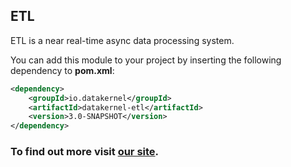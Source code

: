 ## ETL

ETL is a near real-time async data processing system.

You can add this module to your project by inserting the following dependency to **pom.xml**:
```xml
<dependency>
    <groupId>io.datakernel</groupId>
    <artifactId>datakernel-etl</artifactId>
    <version>3.0-SNAPSHOT</version>
</dependency>
```
### To find out more visit [our site](https://datakernel.io/docs/cloud/etl.html).
